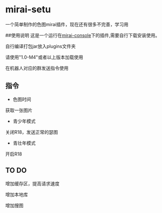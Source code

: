 # mirai-setu
一个简单制作的色图mirai插件，现在还有很多不完善，学习用

##使用说明
这是一个运行在[mirai-console](https://github.com/mamoe/mirai-console)下的插件,需要自行下载安装使用。

自行编译打包jar放入plugins文件夹

请使用"1.0-M4"或者以上版本加载使用

在机器人对应的群发送指令使用
## 指令
* 色图时间

获取一张图片
* 青少年模式

关闭R18，发送正常的瑟图
* 青壮年模式

开启R18

## TO DO
增加缓存区，提高请求速度

增加本地库

增加搜图


